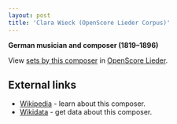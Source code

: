 ```yaml
---
layout: post
title: 'Clara Wieck (OpenScore Lieder Corpus)'
---
```


__German musician and composer (1819–1896)__

View [sets by this composer] in [OpenScore Lieder].

[sets by this composer]: https://musescore.com/openscore-lieder-corpus/sets?order=title&text=Schumann,+Clara
[OpenScore Lieder]: https://musescore.com/openscore-lieder-corpus

## External links

- [Wikipedia] - learn about this composer.
- [Wikidata] - get data about this composer.

[Wikipedia]: https://en.wikipedia.org/wiki/Clara_Schumann
[Wikidata]: https://www.wikidata.org/wiki/Q132232
